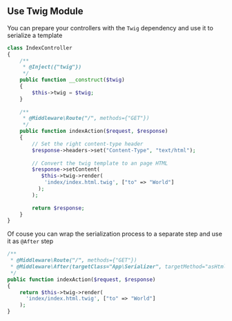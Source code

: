 ## Use Twig Module

You can prepare your controllers with the `Twig` dependency and use it to serialize a template

```php
class IndexController
{
    /**
     * @Inject({"twig"})
     */
    public function __construct($twig)
    {
        $this->twig = $twig;
    }
    
    /**
     * @Middleware\Route("/", methods={"GET"})
     */
    public function indexAction($request, $response)
    {
        // Set the right content-type header
        $response->headers->set("Content-Type", "text/html");
        
        // Convert the twig template to an page HTML
        $response->setContent(
           $this->twig->render(
            'index/index.html.twig', ["to" => "World"]
          );
        );
        
        return $response;
    }
}
```

Of couse you can wrap the serialization process to a separate step and use it as `@After` step

```php
/**
 * @Middleware\Route("/", methods={"GET"})
 * @Middleware\After(targetClass="App\Serializer", targetMethod="asHtml")
 */
public function indexAction($request, $response)
{
    return $this->twig->render(
      'index/index.html.twig', ["to" => "World"]
    );
}
```
